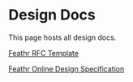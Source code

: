 # Design Docs

This page hosts all design docs.

[Feathr RFC Template](https://docs.google.com/document/d/1hxqk_E9uV1kC4sD6WFUQQzrgvJAAfFjp8UIMKztVnHY/edit)

[Feathr Online Design Specification](https://docs.google.com/document/d/1DToSJFsFVG26BHWQWEU8wrgHfWVgeGEi9OGu5390UAw/edit#heading=h.4ujsxmpm62gr)

